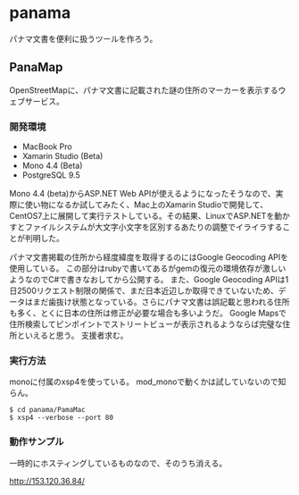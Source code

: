 # panama
パナマ文書を便利に扱うツールを作ろう。

## PanaMap
OpenStreetMapに、パナマ文書に記載された謎の住所のマーカーを表示するウェブサービス。

### 開発環境
* MacBook Pro
* Xamarin Studio (Beta)
* Mono 4.4 (Beta)
* PostgreSQL 9.5

Mono 4.4 (beta)からASP.NET Web APIが使えるようになったそうなので、実際に使い物になるか試してみたく、Mac上のXamarin Studioで開発して、CentOS7上に展開して実行テストしている。その結果、LinuxでASP.NETを動かすとファイルシステムが大文字小文字を区別するあたりの調整でイライラすることが判明した。

パナマ文書掲載の住所から経度緯度を取得するのにはGoogle Geocoding APIを使用している。
この部分はrubyで書いてあるがgemの復元の環境依存が激しいようなのでC#で書きなおしてから公開する。
また、Google Geocoding APIは1日2500リクエスト制限の関係で、まだ日本近辺しか取得できていないため、データはまだ歯抜け状態となっている。さらにパナマ文書は誤記載と思われる住所も多く、とくに日本の住所は修正が必要な場合も多いようだ。
Google Mapsで住所検索してピンポイントでストリートビューが表示されるようならば完璧な住所といえると思う。
支援者求む。

### 実行方法
monoに付属のxsp4を使っている。
mod_monoで動くかは試していないので知らん。

    $ cd panama/PamaMac
    $ xsp4 --verbose --port 80
    
### 動作サンプル
一時的にホスティングしているものなので、そのうち消える。

  http://153.120.36.84/

